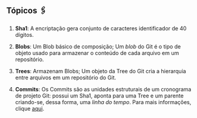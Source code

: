 ## Tópicos :paperclips: ##

1. **Sha1**: A encriptação gera conjunto de caracteres identificador de 40 dígitos. 

2. **Blobs**: Um Blob básico de composição; Um *blob* do Git é o tipo de objeto usado para armazenar o conteúdo de cada arquivo em um repositório.

3. **Trees**: Armazenam Blobs; Um objeto da Tree do Git cria a hierarquia entre arquivos em um repositório do Git.

4. **Commits**: Os Commits são as unidades estruturais de um cronograma de projeto Git: possui um Sha1, aponta para uma Tree e um parente criando-se, dessa forma, uma *linha do tempo*. Para mais informações, clique [aqui](https://www.atlassian.com/br/git/tutorials/saving-changes/git-commit#:~:text=Os%20commits%20s%C3%A3o%20as%20unidades,de%20um%20projeto%20naquele%20momento.).

   


